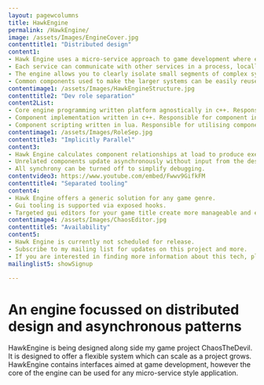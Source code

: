 ```yaml
---
layout: pagewcolumns
title: HawkEngine
permalink: /HawkEngine/
image: /assets/Images/EngineCover.jpg
contenttitle1: "Distributed design"
content1: 
- Hawk Engine uses a micro-service approach to game development where each game component is treated as a separate micro-system. 
- Each service can communicate with other services in a process, locally, or across network.
- The engine allows you to clearly isolate small segments of complex systems to speed up development.
- Common components used to make the larger systems can be easily reused, aiding development efficiency.
contentimage1: /assets/Images/HawkEngineStructure.jpg
contenttitle2: "Dev role separation"
content2List:
- Core engine programming written platform agnostically in c++. Responsible for core features, memory management, game loop and interfaces
- Component implementation written in c++. Responsible for component interface implementation to create functionality for features like graphics devices and physics engines.
- Component scripting written in lua. Responsible for utilising components, adding custom game scripting and overall game design.
contentimage1: /assets/Images/RoleSep.jpg
contenttitle3: "Implicitly Parallel"
content3: 
- Hawk Engine calculates component relationships at load to produce execution order.
- Unrelated components update asynchronously without input from the designer.
- All synchrony can be turned off to simplify debugging.
contentvideo3: https://www.youtube.com/embed/Fwwv9GifkFM
contenttitle4: "Separated tooling"
content4: 
- Hawk Engine offers a generic solution for any game genre.
- Gui tooling is supported via exposed hooks.
- Targeted gui editors for your game title create more manageable and efficient game development workflows.
contentimage4: /assets/Images/ChaosEditor.jpg
contenttitle5: "Availability"
content5: 
- Hawk Engine is currently not scheduled for release.
- Subscribe to my mailing list for updates on this project and more.
- If you are interested in finding more information about this tech, please visit my general enquires page.
mailinglist5: showSignup

---
```


# An engine focussed on distributed design and asynchronous patterns
HawkEngine is being designed along side my game project ChaosTheDevil. It is designed to offer a flexible system which can scale as a project grows. HawkEngine contains interfaces aimed at game development, however the core of the engine can be used for any micro-service style application.

